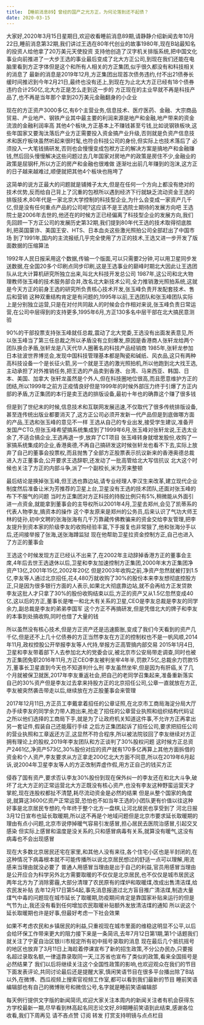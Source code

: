 ```yaml
---
title: 【睡前消息89】曾经的国产之光方正，为何沦落到还不起债？
date: 2020-03-15
---
```


大家好,2020年3月15日星期日,欢迎收看睡前消息89期,请静静介绍新闻去年10月22日,睡前消息第32期,我们讲过王选在80年代创业的故事1980年,现在B站最知名的投资人给他拿了20万美元天使投资
支持他创造了汉字机关排版系统,把中国文化事业向前推进了一大步王选的事业最后变成了北大方正公司,到现在我们还能在电脑里看到方正字体但是这个和所有人相关的方正集团,似乎很久都没有和科技相关的消息了
最新的消息是2019年12月,方正集团出现首次债务违约,付不出21债券长缓时间推迟到今年2月21日,最终也没有还上,到现在为止北大方正已经有18个债券违约合计250亿,北大方正是怎么走到这一步的
方正现在的主业早就不再是科技产品了,也不再是当年那个拿到20万美元金融翻身的小企业

现在的方正资产3000多亿,有6个主营业务,信息技术、医疗医药、金融、大宗商品贸易、产业地产、钢铁产业其中最主要的利润来源是地产和金融,地产带来的资金流浪的金融利润率高
其他4个板块,方正基本上不赚钱甚至亏钱,比如说钢铁板块,这些年国家又要淘汰落后产业方正需要投入资金搞产业升级,否则就是负资产信息技术和医疗板块虽然听起来很时髦,也符合科技公司的身份,但实际上也技术落后了
必须投入一大笔钱搞研发,否则也会慢慢变成包袱方正的解决方案是搞地产和金融赚钱,然后回头慢慢解决这些问题过去几年国家对房地产的政策是房住不少,金融业的政策是屈钢杆,所以方正的房产和金融也很难做
逐渐吐出前几年赚到的泡沫,这方正的日子越来越难过,顺便就把其他4个板块也拖垮了

这简单的说方正最大的问题就是铺摊子太大,但是在任何一个方向上都没有绝对的技术优势,反而给自己背上了沉重的包袱所以遇到经济下行就缺乏流动资金王选的排版技术,80年代是一家北京大学控制的科技型企业,为什么会变成一家资产几千亿,但是没有任何重点产品的公司呢?这应该不是王选院士期待的发展方向吧
王选院士是2006年去世的,他还在的时候方正已经偏离了科技型企业的发展方向,我们先回顾一下方正公司的发展历史第32期,我们提到80年代王选的技术取得彻底胜利,把英国蒙诈、美国王安、HTS、日本血炎这些激光照拍公司全部赶出了中国市场
到了1991年,国内的主流报纸几乎完全使用了方正的技术,王选又进一步开发了版面数据的压缩算法

1992年人民日报采用这个数据,传输一个版面,可以只需要2分钟,可以用卫星同步发送数据,在全国20多个印刷点同步印刷,这是王选事业的巅峰时期北大因此让王选团队从北大计算机研究所独立出来,叫北大科技开发总公司
1987年,这公司和北大物理教师张玉峰的技术服务部合并,改名北大新技术公司,全力推销激光照拍系统,这就是今天方正的前身王选的研究所负责核心技术开发,张玉峰负责开发配套技术、售后和营销
这种双重结构肯定是有问题的,1995年以前,王选团队和张玉峰团队实际上是分别独立运营,只是在对付共同敌人的时候会合作相对来说,张玉峰负责日常运营,在公司中层得到的支持更多,1995年6月,方正130多名中层干部在北大搞民意测验

90%的干部投票支持张玉峰就任总裁,震动了北大党委,王选没有出面发表意见,所以张玉峰当了第三任总裁之所以矛盾没有立刻爆发,原因是香港商人张轩龙给两个团队换合矛盾,张轩龙是八天代华人圈著名的科技产品经销商
1985年,张轩龙参加日本驻波世界博览会,发现中国科技管理基本都是陶瓷和碱纸、风衣品,这只有两种高科技设备一个是长征火箭,另一个就是王选的激光照拍机,所以他跑到北大找王选,主动承担了对外推销任务,把王选的产品卖到香港、台湾、马来西亚、韩国、日本、美国、加拿大
张轩龙虽然是个外人,但在科技圈地位很高,而且愿意维护方正的团结,所以1999年之前方正疫情良好但是1999年的时候外部压力终于引爆了方正内部的矛盾,方正集团的本行是卖王选的排版设备,最初十年也的确靠这个赚了很多钱

但是到了世纪末的时候,信息技术和互联网发展迅速,不仅取代了很多传统排版设备,甚至连传统出版业都要消灭了,这方正公司必须开发新一代产品但是到底做哪方面的产品,王选和张玉峰的意见不一样
王选从自己的专业出发,接受学生建议,准备开发国产CTG,但张玉峰希望搞系统集成到了1999年6月,张玉峰对张轩龙说,王选太业余了,不适合搞企业,王选再退一步,放弃了CT项目
张玉峰转身就增发股份,收购了一家搞系统集成的企业,香港奥德,不再自己搞研发这时候张轩龙也看不下去,实际上放弃了自己的董事会投票权,而且抛售了全部方正股票表示抗议新来的香港奥德总裁进入方正董事会,公开要求王选辞职,还发动了一批高管给北大写信抗议
北大这个时候也关注了方正的内部斗争,派了一个副校长,米为芳来整顿

最后结论是换掉张玉峰,但王选也靠边站,请专业经理人李汉生来改革,建立现代企业制度然后准备让米为芳推荐的卫星上台,卫星没有王选的技术团队,还面对张玉峰的布下不服气的问题
当时方正集团对方正科技的持股比例只有5%,稍微能从外面引进一点资金,就能拿到董事会的主导权所以2001年4月,卫星去郑州,会见了凯蒂系的代表人物李友,搞资本的操作
这个李友原来是郑州的公务员,后来认识了气功大师王林的徒孙,初中文聘的张海张海有几千万靠藏传佛教骗来的资金交给李友管理,把李友提升到资本家的阶级李友的收购经验丰富,下手报复也非常狠了,他和张海分手以后,还间接举报了张海,送张海蹲监狱
现在他帮助卫星拉资金控制方正,自己也进入了方正的董事会

王选这个时候发现方正已经认不出来了,在2002年主动辞掉香港方正的董事会主席,4年后去世王选退休以后,卫星和李友加速控制方正集团,2000年末方正集团净资产13亿,2001年15亿,2002年20亿
但是2003年收购之前,净资产忽然就被打到1.5亿,李友等人通过北京招任,花4,480万就收购了30%的股份本来李友想彻底控股方正,只是因为很多银行方面的人表示,如果北大彻底靠边站,就不会再给方正发贷款
李友这批人才只拿了30%的股份收购结束以后,方正的资产又从1.5亿忽然变成40亿,这以后的方正,董事长是唯一和北大有关系的卫星,CEO是李友总裁是李友的同学余力,副总裁是李友的弟弟李国军
这个方正不再搞研发,但是凭借北大的牌子和李友的本事到处搞收购,同时也借了大量的钱

所以虽然没有核心技术,但是方正资产还是迅速膨胀,变成了我们今天看到的资产几千亿,但是还不上几十亿债券的方正当然李友在方正的控制权也不是一帆风顺,2014年11月,政权控股公开举报李友等人代持,举报方正高管搞内部交易
2015年1月4日,卫星和李友带着部下人去参加北大的党委会议,被北京市公安局带走调查,同时也被方正集团免职2016年11月,方正CEO李友被判坐牢4年半,罚款7.5亿,总裁余力罚款15万,董事长卫星直到今天也不知道判什么刑
李友虽然坐牢,但是因为有肝癌,关了几个月就被保卫就医,2017年李友重返社会,把自己的老同学召集起来,准备重新落实自己的30%资产但是李友过去拿来持股方正的北京招任公司,公章一直就放在方正,李友被突然袭击带走以后,继续放在方正股董事会来管理

2017年12月11日,方正员工李戴拿着招任的公章证照,在北京市工商局海淀分局大厅办手续李友的同学余力带人跑出来,抢走了招任的公章营业执照和组织结构代码证之所以他们选择的工商局下手,就是为了让政府机关知道这件事,不允许方正再拿出另一套证件,假装自己还能履行手续
之后方正集团起诉了招任公司,要求把招任公司的营业执照和工章返还方正,这显然不符合程序,所以被法院驳回了李友继续对方正拥有理论上的股权,2019年李友团队和方正谈判了30%股权问题
这时候方正总资产2461亿,净资产573亿,30%股份对应的资产就有170多亿再算上其他方面拆借的资金和个人资产,李友要求从方正拿走200亿北大方面不同意,所以在2019年6月起诉,说2004年卫星李友等人的方正改制弄虚作假,用方正自己的钱买方正

侵吞了国有资产,要求否认李友30%股份到现在保外纠一的李友还在和北大斗争,破坏了北大方正的正常运营北大方正既没有核心资产,也没有李友这种野蛮运营天才掌舵,现在连股权都扯不清楚,耗尽流动资金是必然的结果
但是从整个国家的角度说,就算这3600亿资产正常运营,恐怕也不如当年王选的小团队更有价值以往这种好事是北京居民专想的,今年终于整个北方一盘棋,让河北居民也享受到了
河北日报3月12日宣布也延长取暖期,所以这不再是个地域问题但是北京市要求延长取暖期的理由有点小问题,北京市说停掉暖气容易引发感冒,担心居民去医院治感冒,引起交叉感染
但实际上感冒和温度是没关系的,只和感冒病毒有关系,就算没有暖气,这没有病毒也不会出现感冒

现在大多数北京居民还宅在家里,和其他人没有来往,各个住宅小区也是半封闭的,在这种情况下病毒根本就不可能传播所以说北京居民想过的舒适一点可以理解,用流感来当理由就没必要了
普通人用感冒当理由是出于自己的利益,官员用感冒当理由是公开应合为科学另外北方需要取暖的不仅仅是北京居民,也不仅仅是城市居民这两年北方为了消除雾霾,大部分清理了农民原有的煤炉和取暖煤,改成出售清洁煤,给农民发补贴
去年12月17日第54起,事先消息报道过北方盲目推广清洁煤,制造大量煤气中毒的问题现在城市延长了取暖期,防疫期间肯定是靠国家补贴来运行的但是气节为止,我还没有看到任何增加农民取暖补贴额外发放清洁煤的通知
所以说这个延长取暖期也许是好事,但最好考虑一下社会效果

如果不考虑农民和乡镇居民的利益,只重视现在城市里面的维稳这明显不公平,以后会给环保工作带来更大的阻力接下来是一条简讯,去年7月12日第1期,第1个话题我们就关注了宁夏自治区银川市规定所有初中摇号录取的消息
现在最后几个抵抗摇号的地区也放弃了3月11日上海趁着停课宣布了新的招生政策,不分公办民办,只要报名超过录取名额,一律遥靠录取同一天,江苏省也宣布了类似的政策,看来全国摇号是必然结果了
我们以后将继续关注这个全国性政策的影响,也欢迎观众在我们的节目下面发表评论,共同讨论最后还是提醒大家,慎闲笑语节目在很多平台播出除了B站以外,在微博、西瓜视频上搜索官视频工作室,都可以看到我们最新的节目
睡前笑语编辑部也有自己的微博账号和微信公号,名字就是睡前笑语编辑部

每天例行提供文字版的新闻简讯,欢迎大家关注本周内的新闻关注者有机会获得东方学校最新一期,尽早看到林高起名同志论文好,89期睡前笑语到此结束,感谢各位收看,我们下周再见
请不吝点赞 订阅 转发 打赏支持明镜与点点栏目